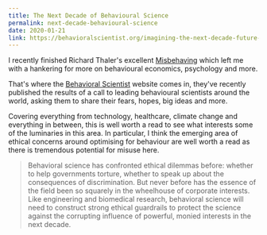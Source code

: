 ```yaml
---
title: The Next Decade of Behavioural Science
permalink: next-decade-behavioural-science
date: 2020-01-21
link: https://behavioralscientist.org/imagining-the-next-decade-future-of-behavioral-science
---
```


I recently finished Richard Thaler's excellent [Misbehaving](https://www.goodreads.com/book/show/29757912-misbehaving) which left me with a hankering for more on behavioural economics, psychology and more.

That's where the [Behavioral Scientist](https://behavioralscientist.org) website comes in, they've recently published the results of a call to leading behavioural scientists around the world, asking them to share their fears, hopes, big ideas and more.

Covering everything from technology, healthcare, climate change and everything in between, this is well worth a read to see what interests some of the luminaries in this area. In particular, I think the emerging area of ethical concerns around optimising for behaviour are well worth a read as there is tremendous potential for misuse here.

> Behavioral science has confronted ethical dilemmas before: whether to help governments torture, whether to speak up about the consequences of discrimination. But never before has the essence of the field been so squarely in the wheelhouse of corporate interests. Like engineering and biomedical research, behavioral science will need to construct strong ethical guardrails to protect the science against the corrupting influence of powerful, monied interests in the next decade.
